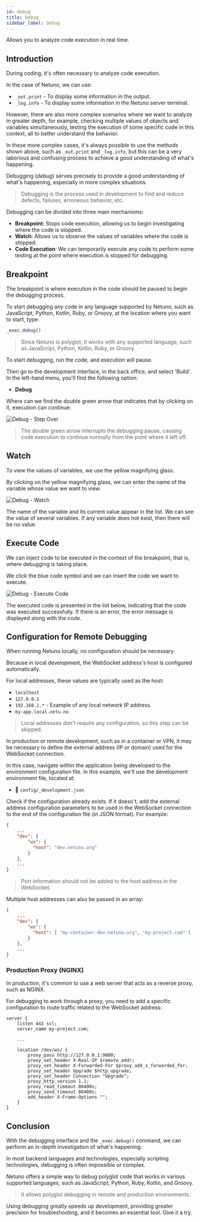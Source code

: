 ```yaml
---
id: debug
title: Debug
sidebar_label: Debug
---
```


Allows you to analyze code execution in real time.

## Introduction

During coding, it's often necessary to analyze code execution.

In the case of Netuno, we can use:

- `_out.print` - To display some information in the output.
- `_log.info` - To display some information in the Netuno server terminal.

However, there are also more complex scenarios where we want to analyze in greater depth, for example, checking 
multiple values of objects and variables simultaneously, testing the execution of some specific code in this 
context, all to better understand the behavior.

In these more complex cases, it's always possible to use the methods shown above, such as `_out.print` and
`_log.info`, but this can be a very laborious and confusing process to achieve a good
understanding of what's happening.

Debugging (_debug_) serves precisely to provide a good understanding of what's happening, especially in
more complex situations.

> Debugging is the process used in development to find and reduce defects, failures, erroneous behavior, etc.

Debugging can be divided into three main mechanisms:

- **Breakpoint**: Stops code execution, allowing us to begin investigating where
  the code is stopped.
- **Watch**: Allows us to observe the values of variables where the code is stopped.
- **Code Execution**: We can temporarily execute any code to perform some
  testing at the point where execution is stopped for debugging.

## Breakpoint

The breakpoint is where execution in the code should be paused to begin the debugging process.

To start debugging any code in any language supported by Netuno, such as JavaScript, Python, Kotlin, Ruby, or 
Groovy, at the location where you want to start, type:

```javascript
_exec.debug()
```

> Since Netuno is polyglot, it works with any supported language, such as JavaScript, Python, Kotlin, Ruby,
> or Groovy.

To start debugging, run the code, and execution will pause.

Then go to the development interface, in the back office, and select 'Build'. In the left-hand menu, you'll find 
the following option:

- **Debug**

Where can we find the double green arrow that indicates that by clicking on it, execution can continue:

![Debug - Step Over](/docs/assets/academy/server/debug/step-over-en.jpg "Debug - Step Over")

> The double green arrow interrupts the debugging pause, causing code execution to continue normally from the 
> point where it left off.

## Watch

To view the values of variables, we use the yellow magnifying glass.

By clicking on the yellow magnifying glass, we can enter the name of the variable whose value we want to view.

![Debug - Watch](/docs/assets/academy/server/debug/watch-en.jpg "Debug - Watch")

The name of the variable and its current value appear in the list. We can see the value of several variables. If any 
variable does not exist, then there will be no value.

## Execute Code

We can inject code to be executed in the context of the breakpoint, that is, where debugging is taking place.

We click the blue code symbol and we can insert the code we want to execute.

![Debug - Execute Code](/docs/assets/academy/server/debug/execute-code-en.jpg "Debug - Execute Code")

The executed code is presented in the list below, indicating that the code was executed successfully. If there is an
error, the error message is displayed along with the code.

## Configuration for Remote Debugging

When running Netuno locally, no configuration should be necessary.

Because in local development, the WebSocket address's host is configured automatically.

For local addresses, these values are typically used as the host:

- `localhost`
- `127.0.0.1`
- `192.168.1.*` - Example of any local network IP address.
- `my-app.local.netu.no`

> Local addresses don't require any configuration, so this step can be skipped.

In production or remote development, such as in a container or VPN, it may be necessary to define the external
address (IP or domain) used for the WebSocket connection.

In this case, navigate within the application being developed to the environment configuration file. In this
example, we'll use the development environment file, located at:

- 📂 `config/_development.json`

Check if the configuration already exists. If it doesn't, add the external address configuration parameters to be
used in the WebSocket connection to the end of the configuration file (in JSON format). For example:

```json
{
    ...
    "dev": {
        "ws": {
          "host": "dev.netuno.org"
        }
    },
    ...
}
```

> Port information should not be added to the host address in the WebSocket.

Multiple host addresses can also be passed in an array:

```json
{
    ...
    "dev": {
        "ws": {
          "host": [ "my-container.dev.netuno.org", "my-project.com" ]
        }
    },
    ...
}
```

### Production Proxy (NGINX)

In production, it's common to use a web server that acts as a reverse proxy, such as NGINX.

For debugging to work through a proxy, you need to add a specific configuration to route traffic related to the
WebSocket address:

```
server {
    listen 443 ssl;
    server_name my-project.com;
    
    ...
    
    location /dev/ws/ {
        proxy_pass http://127.0.0.1:9000;
        proxy_set_header X-Real-IP $remote_addr;
        proxy_set_header X-Forwarded-For $proxy_add_x_forwarded_for;
        proxy_set_header Upgrade $http_upgrade;
        proxy_set_header Connection "Upgrade";
        proxy_http_version 1.1;
        proxy_read_timeout 86400s;
        proxy_send_timeout 86400s;
        add_header X-Frame-Options "";
    }
}
```

## Conclusion

With the debugging interface and the `_exec.debug()` command, we can perform an in-depth investigation of what's 
happening.

In most backend languages and technologies, especially scripting technologies, debugging is often impossible or 
complex.

Netuno offers a simple way to debug polyglot code that works in various supported languages, such as JavaScript, 
Python, Ruby, Kotlin, and Groovy.

> It allows polyglot debugging in remote and production environments.

Using debugging greatly speeds up development, providing greater precision for troubleshooting, and it becomes an 
essential tool. Give it a try.